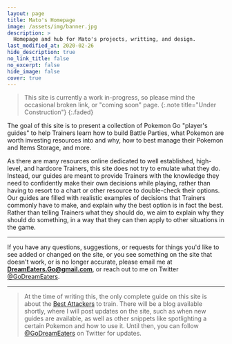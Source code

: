 ```yaml
---
layout: page
title: Mato's Homepage
image: /assets/img/banner.jpg
description: >
  Homepage and hub for Mato's projects, writting, and design.
last_modified_at: 2020-02-26
hide_description: true
no_link_title: false
no_excerpt: false
hide_image: false
cover: true
---
```


> This site is currently a work in-progress, so please mind the occasional broken link, or "coming soon" page.
{:.note title="Under Construction"}
{:.faded}

The goal of this site is to present a collection of Pokemon Go "player's guides" to help Trainers learn how to build Battle Parties, what Pokemon are worth investing resources into and why, how to best manage their Pokemon and Items Storage, and more.

As there are many resources online dedicated to well established, high-level, and hardcore Trainers, this site does not try to emulate what they do. Instead, our guides are meant to provide Trainers with the knowledge they need to confidently make their own decisions while playing, rather than having to resort to a chart or other resource to double-check their options. Our guides are filled with realistic examples of decisions that Trainers commonly have to make, and explain why the best option is in fact the best. Rather than telling Trainers what they should do, we aim to explain why they should do something, in a way that they can then apply to other situations in the game.

---

If you have any questions, suggestions, or requests for things you'd like to see added or changed on the site, or you see something on the site that doesn't work, or is no longer accurate, please email me at **DreamEaters.Go@gmail.com**, or reach out to me on Twitter [@GoDreamEaters](https://www.twitter.com/godreameaters).

---

> At the time of writing this, the only complete guide on this site is about the [Best Attackers](/go/teambuilding/best-attackers) to train. There will be a blog available shortly, where I will post updates on the site, such as when new guides are available, as well as other snippets like spotlighting a certain Pokemon and how to use it.
> Until then, you can follow [@GoDreamEaters](www.twitter.com/godreameaters) on Twitter for updates.
